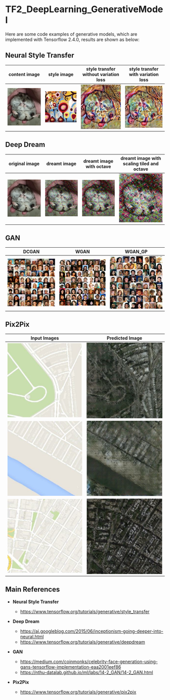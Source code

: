 # TF2_DeepLearning_GenerativeModel
Here are some code examples of generative models, which are implemented with Tensorflow 2.4.0, results are shown as below: 

## Neural Style Transfer
| content image | style image | style transfer without variation loss | style transfer with variation loss|
|:-------------:|:-----------:|:-------------------------------------:|:--------------------------------:|
|<img src='img/hamster.jpg' width='200'>|<img src='img/style transfer/candy.jpg' width='200'>|<img src='result/style transfer/img_without_vl.jpg' width='200'>|<img src='result/style transfer/img_with_vl.jpg' width='200'>|

## Deep Dream
| original image | dreamt image | dreamt image with octave | dreamt image with scaling tiled and octave|
|:--------------:|:------------:|:------------------------:|:--------------------------------:|
|<img src='img/hamster.jpg' style="width:200px;">|<img src='result/deep dream/deep_dream.jpg' style="width:200px;">|<img src='result/deep dream/deep_dream_octave.jpg' style="width:200px;">|<img src='result/deep dream/deep_dream_tiled.jpg' style="width:200px;">|

## GAN
| DCGAN | WGAN | WGAN_GP |
|:-----:|:----:|:-------:|
|![GAN](result/DCGAN_CelebA/final%20result/image_epoch_%20500.png)|![GAN](result/WGAN_CelebA/final%20result/image_epoch_%20500.png)|![GAN](result/WGAN_GP_CelebA/final%20result/image_epoch_%20500.png)|

## Pix2Pix
| Input Images  | Predicted Image |
|:-------------:|:---------------:|
|![Pix2Pix](result/Pix2Pix/input_img_1.jpg)|![Pix2Pix](result/Pix2Pix/pred_img_1.jpg)
|![Pix2Pix](result/Pix2Pix/input_img_2.jpg)|![Pix2Pix](result/Pix2Pix/pred_img_2.jpg)
|![Pix2Pix](result/Pix2Pix/input_img_3.jpg)|![Pix2Pix](result/Pix2Pix/pred_img_3.jpg)

## Main References
* **Neural Style Transfer**
  * https://www.tensorflow.org/tutorials/generative/style_transfer

* **Deep Dream**
  * https://ai.googleblog.com/2015/06/inceptionism-going-deeper-into-neural.html
  * https://www.tensorflow.org/tutorials/generative/deepdream

* **GAN**
  * https://medium.com/coinmonks/celebrity-face-generation-using-gans-tensorflow-implementation-eaa2001eef86
  * https://nthu-datalab.github.io/ml/labs/14-2_GAN/14-2_GAN.html

* **Pix2Pix**
  * https://www.tensorflow.org/tutorials/generative/pix2pix
